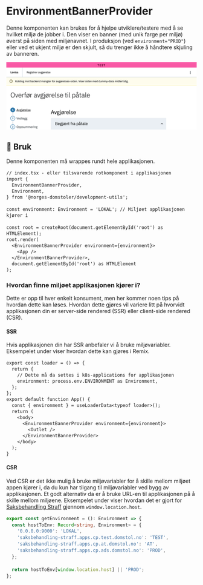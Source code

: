 # EnvironmentBannerProvider

Denne komponenten kan brukes for å hjelpe utviklere/testere med å se hvilket miljø de jobber i. Den viser en banner (med unik farge per miljø) øverst på siden med miljønavnet.
I produksjon (ved `environment="PROD"`) eller ved et ukjent miljø er den skjult, så du trenger ikke å håndtere skjuling av banneren.

![Miljøbanner i testmiljøet](./banner.png)

## 🔨 Bruk

Denne komponenten må wrappes rundt hele applikasjonen.

```tsx
// index.tsx - eller tilsvarende rotkomponent i applikasjonen
import {
  EnvironmentBannerProvider,
  Environment,
} from '@norges-domstoler/development-utils';

const environment: Environment = 'LOKAL'; // Miljøet applikasjonen kjører i

const root = createRoot(document.getElementById('root') as HTMLElement);
root.render(
  <EnvironmentBannerProvider environment={environment}>
    <App />
  </EnvironmentBannerProvider>,
  document.getElementById('root') as HTMLElement
);
```

### Hvordan finne miljøet applikasjonen kjører i?

Dette er opp til hver enkelt konsument, men her kommer noen tips på hvordan dette kan løses. Hvordan dette gjøres vil variere litt på hvorvidt applikasjonen din er server-side rendered (SSR) eller client-side rendered (CSR).

#### SSR

Hvis applikasjonen din har SSR anbefaler vi å bruke miljøvariabler.
Eksempelet under viser hvordan dette kan gjøres i Remix.

```tsx
export const loader = () => {
  return {
    // Dette må da settes i k8s-applications for applikasjonen
    environment: process.env.ENVIRONMENT as Environment,
  };
};
export default function App() {
  const { environment } = useLoaderData<typeof loader>();
  return (
    <body>
      <EnvironmentBannerProvider environment={environment}>
        <Outlet />
      </EnvironmentBannerProvider>
    </body>
  );
}
```

#### CSR

Ved CSR er det ikke mulig å bruke miljøvariabler for å skille mellom miljøet appen kjører i, da du kun har tilgang til miljøvariabler ved bygg av applikasjonen.
Et godt alternativ da er å bruke URL-en til applikasjonen på å skille mellom miljøene.
Eksempelet under viser hvordan det er gjort for [Saksbehandling Straff](https://github.com/domstolene/saksbehandling-straff/) gjennom `window.location.host`.

```ts
export const getEnvironment = (): Environment => {
  const hostToEnv: Record<string, Environment> = {
    '0.0.0.0:9000': 'LOKAL',
    'saksbehandling-straff.apps.cp.test.domstol.no': 'TEST',
    'saksbehandling-straff.apps.cp.at.domstol.no': 'AT',
    'saksbehandling-straff.apps.cp.ads.domstol.no': 'PROD',
  };

  return hostToEnv[window.location.host] || 'PROD';
};
```
